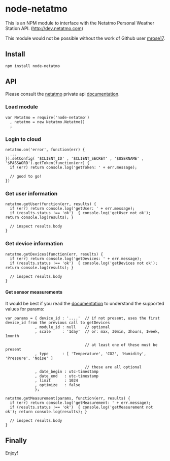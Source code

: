 node-netatmo
============

This is an NPM module to interface with the Netatmo Personal Weather Station API. (http://dev.netatmo.com)

This module would not be possible without the work of Github user [mrose17](https://github.com/mrose17/).

Install
-------

    npm install node-netatmo

API
---

Please consult the [netatmo](http://netatmo.com) private api [documentation](http://dev.netatmo.com/doc/).

### Load module

    var Netatmo = require('node-netatmo')
      , netatmo = new Netatmo.Netatmo()
      ;
    
### Login to cloud

    netatmo.on('error', function(err) {
      ...
    }).setConfig( '$CLIENT_ID' , '$CLIENT_SECRET' , '$USERNAME' , '$PASSWORD').getToken(function(err) {
      if (err) return console.log('getToken: ' + err.message);

      // good to go!
    })

### Get user information

    netatmo.getUser(function(err, results) {
      if (err) return console.log('getUser: ' + err.message);
      if (results.status !== 'ok')  { console.log('getUser not ok'); return console.log(results); }

      // inspect results.body
    }

### Get device information

    netatmo.getDevices(function(err, results) {
      if (err) return console.log('getDevices: ' + err.message);
      if (results.status !== 'ok')  { console.log('getDevices not ok'); return console.log(results); }

      // inspect results.body
    }

#### Get sensor measurements

It would be best if you read the [documentation](http://dev.netatmo.com/doc/) to understand the supported values for params:

    var params = { device_id : '....'  // if not present, uses the first device_id from the previous call to getDevices
                 , module_id : null    // optional
                 , scale     : '1day'  // or: max, 30min, 3hours, 1week, 1month

                                       // at least one of these must be present
                 , type      : [ 'Temperature', 'CO2', 'Humidity', 'Pressure', 'Noise' ]

                                       // these are all optional
                 , date_begin : utc-timestamp
                 , date_end   : utc-timestamp
                 , limit      : 1024
                 , optimize   : false
                 };

    netatmo.getMeasurement(params, function(err, results) {
      if (err) return console.log('getMeasurement: ' + err.message);
      if (results.status !== 'ok')  { console.log('getMeasurement not ok'); return console.log(results); }

      // inspect results.body
    }

Finally
-------

Enjoy!
